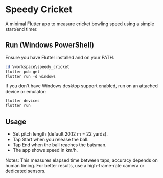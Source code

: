 # Speedy Cricket

A minimal Flutter app to measure cricket bowling speed using a simple start/end timer.

## Run (Windows PowerShell)

Ensure you have Flutter installed and on your PATH.

```powershell
cd \workspace\speedy_cricket
flutter pub get
flutter run -d windows
```

If you don't have Windows desktop support enabled, run on an attached device or emulator:

```powershell
flutter devices
flutter run
```

## Usage
- Set pitch length (default 20.12 m = 22 yards).
- Tap Start when you release the ball.
- Tap End when the ball reaches the batsman.
- The app shows speed in km/h.

Notes: This measures elapsed time between taps; accuracy depends on human timing. For better results, use a high-frame-rate camera or dedicated sensors.
